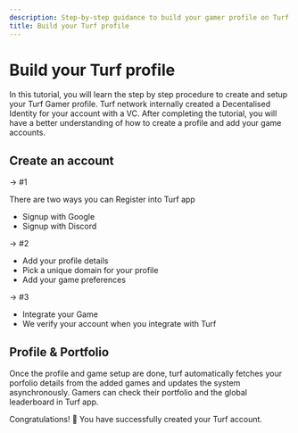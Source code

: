 ```yaml
---
description: Step-by-step guidance to build your gamer profile on Turf.
title: Build your Turf profile
---
```


# Build your Turf profile

In this tutorial, you will learn the step by step procedure to create and setup
your Turf Gamer profile. Turf network internally created a Decentalised Identity
for your account with a VC. After completing the tutorial, you
will have a better understanding of how to create a profile and add your game accounts.

## Create an account

-> #1

There are two ways you can Register into Turf app
 - Signup with Google
 - Signup with Discord

-> #2
 - Add your profile details
 - Pick a unique domain for your profile
 - Add your game preferences

-> #3
 - Integrate your Game
 - We verify your account when you integrate with Turf

## Profile & Portfolio

Once the profile and game setup are done, turf automatically fetches your porfolio
details from the added games and updates the system asynchronously. Gamers can 
check their portfolio and the global leaderboard in Turf app.


Congratulations! 🎉 You have successfully created your Turf account.